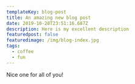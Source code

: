 ```yaml
---
templateKey: blog-post
title: An amazing new blog post
date: 2019-10-28T23:51:16.687Z
description: Here is my excellent description
featuredpost: false
featuredimage: /img/blog-index.jpg
tags:
  - coffee
  - fun
---
```

Nice one for all of you!
